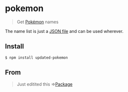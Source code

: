# pokemon

> Get [Pokémon](https://en.wikipedia.org/wiki/Pok%C3%A9mon) names

The name list is just a [JSON file](data/en.json) and can be used wherever.

## Install

```
$ npm install updated-pokemon
```
## From
> Just editited this =>[Package](https://www.npmjs.com/package/pokemon)